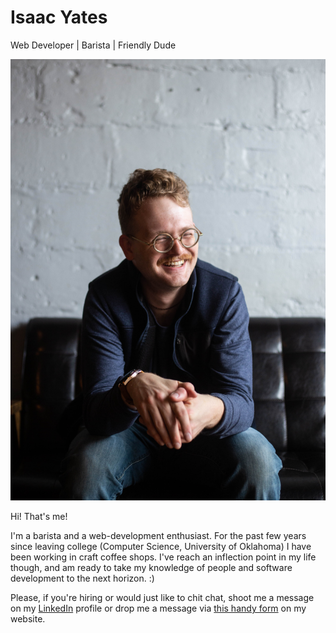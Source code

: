 # Isaac Yates

Web Developer | Barista | Friendly Dude

![self portrait](selfportraits/IMG_7593.jpg)

Hi! That's me!

I'm a barista and a web-development enthusiast. For the past few years since leaving college (Computer Science, University of Oklahoma) I have been working in craft coffee shops. I've reach an inflection point in my life though, and am ready to take my knowledge of people and software development to the next horizon. :)

Please, if you're hiring or would just like to chit chat, shoot me a message on my [LinkedIn](https://www.linkedin.com/in/isaac-yates-572441116/) profile or drop me a message via [this handy form](https://yatescreative.com/contact) on my website.
